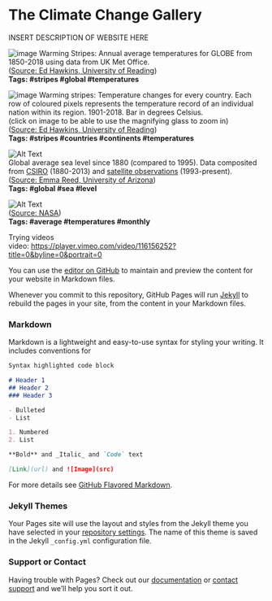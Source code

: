 # The Climate Change Gallery

INSERT DESCRIPTION OF WEBSITE HERE


![image](https://user-images.githubusercontent.com/39588237/76151515-b164bf80-60ad-11ea-89f6-f7fd81b2ee03.png)
Warming Stripes: Annual average temperatures for GLOBE from 1850-2018 using data from UK Met Office.  
([Source: Ed Hawkins, University of Reading](https://showyourstripes.info/))  
**Tags: #stripes #global #temperatures**  
  
  
  
![image](https://user-images.githubusercontent.com/39588237/76151840-14a42100-60b1-11ea-8b6b-d6c5dd1a841a.png)
Warming stripes: Temperature changes for every country. Each row of coloured pixels represents the temperature record of an individual nation within its region. 1901-2018. Bar in degrees Celsius.  
(click on image to be able to use the magnifying glass to zoom in)  
([Source: Ed Hawkins, University of Reading](https://www.climate-lab-book.ac.uk/2019/showyourstripes/))  
**Tags: #stripes #countries #continents #temperatures**  
  
  
  
![Alt Text](https://i0.wp.com/emmavreed.com/wp-content/uploads/2016/11/ezgif.com-9de85b22b4.gif?resize=604%2C453.gif)  
Global average sea level since 1880 (compared to 1995). Data composited from [CSIRO](https://www.cmar.csiro.au/sealevel/sl_data_cmar.html) (1880-2013) and [satellite observations](http://sealevel.colorado.edu/content/2016rel4-global-mean-sea-level-time-series-seasonal-signals-retained) (1993-present).  
([Source: Emma Reed, University of Arizona](http://emmavreed.com/2016/11/20/global-sea-level-rise/))  
**Tags: #global #sea #level**  
  
  
  
![Alt Text](https://earthobservatory.nasa.gov/blogs/earthmatters/wp-content/uploads/sites/5/2016/09/tempanoms_gis_august2016.gif)  
([Source: NASA](https://earthobservatory.nasa.gov/blogs/earthmatters/2016/09/12/heres-how-the-warmest-august-in-136-years-looks-in-chart-form/))  
**Tags: #average #temperatures #monthly**  
  
  
  
Trying videos  
video: https://player.vimeo.com/video/116156252?title=0&byline=0&portrait=0  
  
  
  
  
  
  
You can use the [editor on GitHub](https://github.com/dianam21/Climate-Change-Gallery/edit/master/index.md) to maintain and preview the content for your website in Markdown files.

Whenever you commit to this repository, GitHub Pages will run [Jekyll](https://jekyllrb.com/) to rebuild the pages in your site, from the content in your Markdown files.

### Markdown

Markdown is a lightweight and easy-to-use syntax for styling your writing. It includes conventions for

```markdown
Syntax highlighted code block

# Header 1
## Header 2
### Header 3

- Bulleted
- List

1. Numbered
2. List

**Bold** and _Italic_ and `Code` text

[Link](url) and ![Image](src)  
```

For more details see [GitHub Flavored Markdown](https://guides.github.com/features/mastering-markdown/).

### Jekyll Themes

Your Pages site will use the layout and styles from the Jekyll theme you have selected in your [repository settings](https://github.com/dianam21/Climate-Change-Gallery/settings). The name of this theme is saved in the Jekyll `_config.yml` configuration file.

### Support or Contact

Having trouble with Pages? Check out our [documentation](https://help.github.com/categories/github-pages-basics/) or [contact support](https://github.com/contact) and we’ll help you sort it out.
